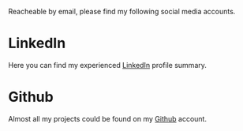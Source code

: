 Reacheable by email, please find my following social media accounts.

# LinkedIn

Here you can find my experienced [LinkedIn](https://www.linkedin.com/in/abdoulah-wadih-954932259/) profile summary.

<div class="badge-base LI-profile-badge" data-locale="en_US" data-size="medium" data-theme="dark" data-type="VERTICAL" data-vanity="abdoulah-wadih-954932259" data-version="v1"><a class="badge-base__link LI-simple-link" href="https://de.linkedin.com/in/abdoulah-wadih-954932259?trk=profile-badge"></a></div>

# Github

Almost all my projects could be found on my [Github](https://www.github.com/awadih/) account.
